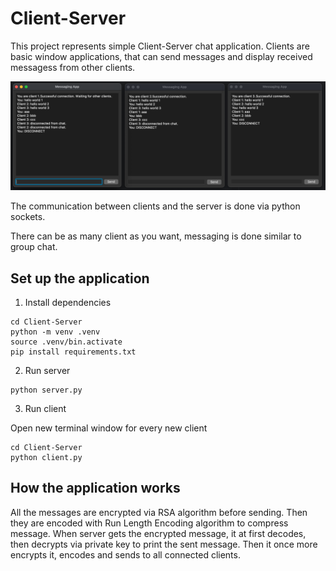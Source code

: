 # Client-Server
 
This project represents simple Client-Server chat application. 
Clients are basic window applications, that can send messages and display received messagess from other clients.

![alt text](.media/img.png)

The communication between clients and the server is done via python sockets. 

There can be as many client as you want, messaging is done similar to group chat.

## Set up the application
1. Install dependencies
```
cd Client-Server
python -m venv .venv
source .venv/bin.activate
pip install requirements.txt
```
2. Run server
```
python server.py
```
3. Run client

Open new terminal window for every new client
```
cd Client-Server
python client.py
```
## How the application works

All the messages are encrypted via RSA algorithm before sending. Then they are encoded with Run Length Encoding algorithm to compress message.
When server gets the encrypted message, it at first decodes, then decrypts via private key to print the sent message. Then it once more encrypts it, encodes and sends to all connected clients.
